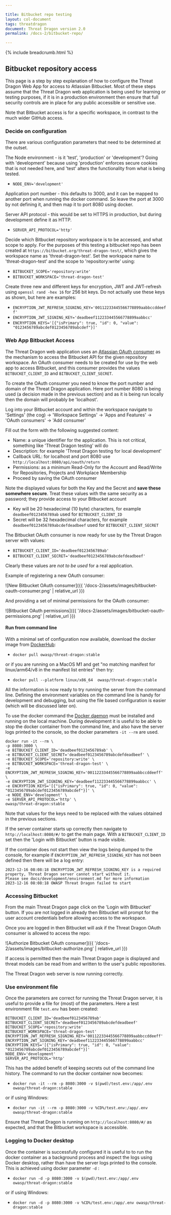 ```yaml
---

title: Bitbucket repo testing
layout: col-document
tags: threatdragon
document: Threat Dragon version 2.0
permalink: /docs-2/bitbucket-repo/

---
```


{% include breadcrumb.html %}

## Bitbucket repository access

This page is a step by step explanation of how to configure the Threat Dragon Web App for access to Atlassian Bitbucket.
Most of these steps assume that the Threat Dragon web application is being used for learning
or testing purposes, if it is in a production environment then ensure that full security controls are in place
for any public accessible or sensitive use.

Note that Bitbucket access is for a specific workspace, in contrast to the much wider GitHub access.

### Decide on configuration

There are various configuration parameters that need to be determined at the outset.

The Node environment - is it 'test', 'production' or 'development'?
Going with 'development' because using 'production' enforces secure cookies that is not needed here,
and 'test' alters the functionality from what is being tested.

- `NODE_ENV='development'`

Application port number - this defaults to 3000, and it can be mapped to another port when running the docker command.
So leave the port at 3000 by not defining it, and then map it to port 8080 using docker.

Server API protocol - this would be set to HTTPS in production, but during development define it as HTTP.

- `SERVER_API_PROTOCOL='http'`

Decide which Bitbucket repository workspace is to be accessed, and what scope to apply.
For the purposes of this testing a bitbucket repo has been created at `https://bitbucket.org/threat-dragon-test/`,
which gives the workspace name as 'threat-dragon-test'.
Set the workspace name to 'threat-dragon-test' and the scope to 'repository:write' using:

- `BITBUCKET_SCOPE='repository:write'`
- `BITBUCKET_WORKSPACE='threat-dragon-test'`

Create three new and different keys for encryption, JWT and JWT-refresh using `openssl rand -hex 16` for 256 bit keys.
Do not actually use these keys as shown, but here are examples:

- `ENCRYPTION_JWT_REFRESH_SIGNING_KEY='00112233445566778899aabbccddeeff'`
- `ENCRYPTION_JWT_SIGNING_KEY='deadbeef112233445566778899aabbcc'`
- `ENCRYPTION_KEYS='[{"isPrimary": true, "id": 0, "value": "0123456789abcdef0123456789abcdef"}]'`

### Web App Bitbucket Access

The Threat Dragon web application uses an [Atlassian OAuth consumer][bitbucketoauth] as the mechanism to access
the Bitbucket API for the given repository workspace.
An OAuth consumer needs to be created for use by the web app to access Bitbucket,
and this consumer provides the values `BITBUCKET_CLIENT_ID` and `BITBUCKET_CLIENT_SECRET`.

To create the OAuth consumer you need to know the port number and domain of the Threat Dragon application.
Here port number 8080 is being used (a decision made in the previous section) and as it is being run locally
then the domain will probably be 'localhost'.

Log into your Bitbucket account and within the  workspace navigate to
'Settings' (the cog) -> 'Workspace Settings' -> 'Apps and Features' -> 'OAuth consumers' -> 'Add consumer'

Fill out the form with the following suggested content:

- Name: a unique identifier for the application. This is not critical, something like 'Threat Dragon testing' will do
- Description: for example 'Threat Dragon testing for local development'
- Callback URL: for localhost and port 8080 use `http://localhost:8080/api/oauth/return`
- Permissions: as a minimum Read-Only for the Account and Read/Write for Repositories, Projects and Workplace Membership
- Proceed by saving the OAuth consumer

Note the displayed values for both the Key and the Secret and **save these somewhere secure**.
Treat these values with the same security as a password; they provide access to your Bitbucket account

- Key will be 20 hexadecimal (10 byte) characters, for example `deadbeef0123456789ab` used for `BITBUCKET_CLIENT_ID`
- Secret will be 32 hexadecimal characters, for example `deadbeef0123456789abcdefdeadbeef` used for `BITBUCKET_CLIENT_SECRET`

The Bitbucket OAuth consumer is now ready for use by the Threat Dragon server with values:

- `BITBUCKET_CLIENT_ID='deadbeef0123456789ab'`
- `BITBUCKET_CLIENT_SECRET='deadbeef0123456789abcdefdeadbeef'`

Clearly these values are *not to be used* for a real application.

Example of registering a new OAuth consumer:

![New Bitbucket OAuth consumer]({{ '/docs-2/assets/images/bitbucket-oauth-consumer.png' | relative_url }})

And providing a set of minimal permissions for the OAuth consumer:

![Bitbucket OAuth permissions]({{ '/docs-2/assets/images/bitbucket-oauth-permissions.png' | relative_url }})

#### Run from command line

With a minimal set of configuration now available, download the docker image from [DockerHub][dockerhub]:

- `docker pull owasp/threat-dragon:stable`

or if you are running on a MacOS M1 and get "no matching manifest for linux/arm64/v8 in the manifest list entries"
then try:

- `docker pull --platform linux/x86_64  owasp/threat-dragon:stable`

All the information is now ready to try running the server from the command line.
Defining the environment variables on the command line is handy for development and debugging,
but using the file based configuration is easier (which will be discussed later on).

To use the docker command the [Docker daemon][dockerinstall] must be installed and running on the local machine.
During development it is useful to be able to stop the docker container from the command line,
and also have the server logs printed to the console, so the docker parameters `-it --rm` are used.

```text
docker run -it --rm \
-p 8080:3000 \
-e BITBUCKET_CLIENT_ID='deadbeef0123456789ab' \
-e BITBUCKET_CLIENT_SECRET='deadbeef0123456789abcdefdeadbeef' \
-e BITBUCKET_SCOPE='repository:write' \
-e BITBUCKET_WORKSPACE='threat-dragon-test' \
-e ENCRYPTION_JWT_REFRESH_SIGNING_KEY='00112233445566778899aabbccddeeff' \
-e ENCRYPTION_JWT_SIGNING_KEY='deadbeef112233445566778899aabbcc' \
-e ENCRYPTION_KEYS='[{"isPrimary": true, "id": 0, "value": "0123456789abcdef0123456789abcdef"}]' \
-e NODE_ENV='development' \
-e SERVER_API_PROTOCOL='http' \
owasp/threat-dragon:stable
```

Note that values for the keys need to be replaced with the values obtained in the previous sections.

If the server container starts up correctly then navigate to `http://localhost:8080/#/` to get the main page.
With a `BITBUCKET_CLIENT_ID` set then the 'Login with Bitbucket' button is made visible.

If the container does not start then view the logs being dumped to the console,
for example if `ENCRYPTION_JWT_REFRESH_SIGNING_KEY` has not been defined then there will be a log entry:

```text
2023-12-16 08:08:18 ENCRYPTION_JWT_REFRESH_SIGNING_KEY is a required property, Threat Dragon server cannot start without it.
Please see docs/development/environment.md for more information
2023-12-16 08:08:18 OWASP Threat Dragon failed to start
```

### Accessing Bitbucket

From the main Threat Dragon page click on the 'Login with Bitbucket' button.
If you are not logged in already then Bitbucket will prompt for the user account credentials
before allowing access to the workspace.

Once you are logged in then Bitbucket will ask if the Threat Dragon OAuth consumer is allowed to access the repo:

![Authorize Bitbucket OAuth consumer]({{ '/docs-2/assets/images/bitbucket-authorize.png' | relative_url }})

If access is permitted then the main Threat Dragon page is displayed and threat models can be
read from and written to the user's public repositories.

The Threat Dragon web server is now running correctly.

### Use environment file

Once the parameters are correct for running the Threat Dragon server,
it is useful to provide a file for (most) of the parameters. Here a test environment file `test.env` has been created:

```text
BITBUCKET_CLIENT_ID='deadbeef0123456789ab'
BITBUCKET_CLIENT_SECRET='deadbeef0123456789abcdefdeadbeef'
BITBUCKET_SCOPE='repository:write'
BITBUCKET_WORKSPACE='threat-dragon-test'
ENCRYPTION_JWT_REFRESH_SIGNING_KEY='00112233445566778899aabbccddeeff'
ENCRYPTION_JWT_SIGNING_KEY='deadbeef112233445566778899aabbcc'
ENCRYPTION_KEYS='[{"isPrimary": true, "id": 0, "value": "0123456789abcdef0123456789abcdef"}]'
NODE_ENV='development'
SERVER_API_PROTOCOL='http'
```

This has the added benefit of keeping secrets out of the command line history.
The command to run the docker container now becomes:

- `docker run -it --rm -p 8080:3000 -v $(pwd)/test.env:/app/.env owasp/threat-dragon:stable`

or if using Windows:

- `docker run -it --rm -p 8080:3000 -v %CD%/test.env:/app/.env owasp/threat-dragon:stable`

Ensure that Threat Dragon is running on `http://localhost:8080/#/` as expected,
and that the Bitbucket workspace is accessible.

### Logging to Docker desktop

Once the container is successfully configured it is useful to to run the docker container as a background process
and inspect the logs using Docker desktop, rather than have the server logs printed to the console.
This is achieved using docker parameter `-d` :

- `docker run -d -p 8080:3000 -v $(pwd)/test.env:/app/.env owasp/threat-dragon:stable`

or if using Windows:

- `docker run -d -p 8080:3000 -v %CD%/test.env:/app/.env owasp/threat-dragon:stable`

[dockerhub]: https://hub.docker.com/r/owasp/threat-dragon
[dockerinstall]: https://docs.docker.com/engine/install/
[bitbucketoauth]: https://developer.atlassian.com/server/jira/platform/oauth/
